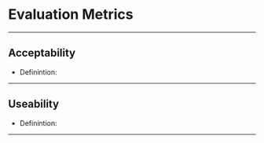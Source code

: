 # Evaluation Metrics

---

## Acceptability

- Definintion:

---

## Useability

- Definintion:

---
